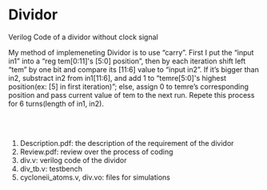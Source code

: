 # Dividor
Verilog Code of a dividor without clock signal


My method of implemeneting Dividor is to use “carry”.
First I put the “input in1” into a “reg tem[0:11]'s [5:0] position”, then by each iteration shift left “tem” by one bit and compare its [11:6] value to “input in2”.
If it’s bigger than in2, substract in2 from in1[11:6], and add 1 to “temre[5:0]'s highest position(ex: [5] in first iteration)”; else, assign 0 to temre’s corresponding position and pass current value of tem to the next run.
Repete this process for 6 turns(length of in1, in2).

<br>
<br>

1. Description.pdf: the description of the requirement of the dividor
2. Review.pdf: review over the process of coding
3. div.v: verilog code of the dividor
4. div_tb.v: testbench
5. cycloneii_atoms.v, div.vo: files for simulations
